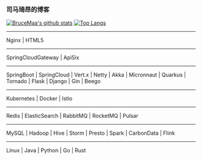 ### 司马琦昂的博客

[![BruceMaa's github stats](https://github-readme-stats.vercel.app/api?username=BruceMaa&show_icons=true&count_private=true)](https://github.com/BruceMaa)
[![Top Langs](https://github-readme-stats.vercel.app/api/top-langs/?username=BruceMaa&layout=compact)](https://github.com/BruceMaa)

******************************************************************************
Nginx | HTML5
******************************************************************************
SpringCloudGateway | ApiSix 
******************************************************************************
SpringBoot | SpringCloud | Vert.x | Netty | Akka | Micronnaut | Quarkus | Tornado | Flask | Django | Gin | Beego
******************************************************************************
Kubernetes | Docker | Istio 
******************************************************************************
Redis | ElasticSearch | RabbitMQ | RocketMQ | Pulsar
******************************************************************************
MySQL | Hadoop | Hive | Storm | Presto | Spark | CarbonData | Flink 
******************************************************************************
Linux | Java | Python | Go | Rust

